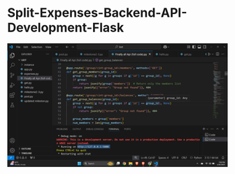 # Split-Expenses-Backend-API-Development-Flask

![Alt text](https://github.com/kk8873/Split-Expenses-Backend-API-Development-Flask/blob/0ee280cbd68d50ce0f9f3a4b42dd80a5c3a5e156/Split%20Expenses(Backend%20Development%20)/Demo.png)

